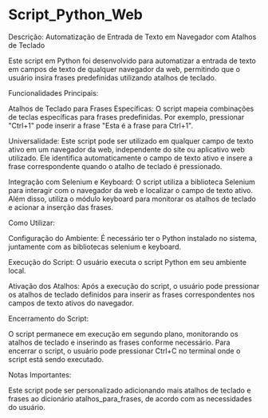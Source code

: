 # Script_Python_Web

Descrição: Automatização de Entrada de Texto em Navegador com Atalhos de Teclado

Este script em Python foi desenvolvido para automatizar a entrada de texto em campos de texto de qualquer navegador da web, permitindo que o usuário insira frases predefinidas utilizando atalhos de teclado.

Funcionalidades Principais:

Atalhos de Teclado para Frases Específicas: O script mapeia combinações de teclas específicas para frases predefinidas. Por exemplo, pressionar "Ctrl+1" pode inserir a frase "Esta é a frase para Ctrl+1".

Universalidade: Este script pode ser utilizado em qualquer campo de texto ativo em um navegador da web, independente do site ou aplicativo web utilizado. Ele identifica automaticamente o campo de texto ativo e insere a frase correspondente quando o atalho de teclado é pressionado.

Integração com Selenium e Keyboard: O script utiliza a biblioteca Selenium para interagir com o navegador da web e localizar o campo de texto ativo. Além disso, utiliza o módulo keyboard para monitorar os atalhos de teclado e acionar a inserção das frases.

Como Utilizar:

Configuração do Ambiente: É necessário ter o Python instalado no sistema, juntamente com as bibliotecas selenium e keyboard.

Execução do Script: O usuário executa o script Python em seu ambiente local.

Ativação dos Atalhos: Após a execução do script, o usuário pode pressionar os atalhos de teclado definidos para inserir as frases correspondentes nos campos de texto ativos do navegador.

Encerramento do Script:

O script permanece em execução em segundo plano, monitorando os atalhos de teclado e inserindo as frases conforme necessário. Para encerrar o script, o usuário pode pressionar Ctrl+C no terminal onde o script está sendo executado.

Notas Importantes:

Este script pode ser personalizado adicionando mais atalhos de teclado e frases ao dicionário atalhos_para_frases, de acordo com as necessidades do usuário.
